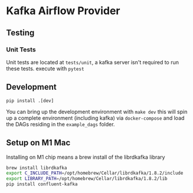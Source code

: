 # Kafka Airflow Provider



## Testing
### Unit Tests

Unit tests are located at `tests/unit`, a kafka server isn't required to run these tests.
execute with `pytest`

## Development 

```
pip install .[dev]
```
You can bring up the development environment with `make dev` this will spin up a complete environment (including kafka) via `docker-compose` and load the DAGs residing in the `example_dags` folder.


## Setup on M1 Mac
Installing on M1 chip means a brew install of the librdkafka library
```bash
brew install librdkafka
export C_INCLUDE_PATH=/opt/homebrew/Cellar/librdkafka/1.8.2/include
export LIBRARY_PATH=/opt/homebrew/Cellar/librdkafka/1.8.2/lib
pip install confluent-kafka
```
